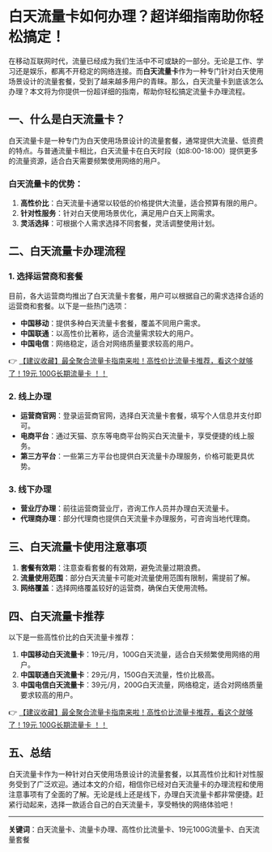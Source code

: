 # 白天流量卡如何办理？超详细指南助你轻松搞定！

在移动互联网时代，流量已经成为我们生活中不可或缺的一部分。无论是工作、学习还是娱乐，都离不开稳定的网络连接。而**白天流量卡**作为一种专门针对白天使用场景设计的流量套餐，受到了越来越多用户的青睐。那么，白天流量卡到底该怎么办理？本文将为你提供一份超详细的指南，帮助你轻松搞定流量卡办理流程。

## 一、什么是白天流量卡？

白天流量卡是一种专门为白天使用场景设计的流量套餐，通常提供大流量、低资费的特点。与普通流量卡相比，白天流量卡在白天时段（如8:00-18:00）提供更多的流量资源，适合白天需要频繁使用网络的用户。

### 白天流量卡的优势：
1. **高性价比**：白天流量卡通常以较低的价格提供大流量，适合预算有限的用户。
2. **针对性服务**：针对白天使用场景优化，满足用户白天上网需求。
3. **灵活选择**：可根据个人需求选择不同套餐，灵活调整使用计划。

## 二、白天流量卡办理流程

### 1. 选择运营商和套餐
目前，各大运营商均推出了白天流量卡套餐，用户可以根据自己的需求选择合适的运营商和套餐。以下是一些热门选项：
- **中国移动**：提供多种白天流量卡套餐，覆盖不同用户需求。
- **中国联通**：以高性价比著称，适合流量需求较大的用户。
- **中国电信**：网络稳定，适合对网络质量要求较高的用户。

👉 [【建议收藏】最全聚合流量卡指南来啦！高性价比流量卡推荐，看这个就够了！19元 100G长期流量卡 ！！](https://bit.ly/Liuliangka)

### 2. 线上办理
- **运营商官网**：登录运营商官网，选择白天流量卡套餐，填写个人信息并支付即可。
- **电商平台**：通过天猫、京东等电商平台购买白天流量卡，享受便捷的线上服务。
- **第三方平台**：一些第三方平台也提供白天流量卡办理服务，价格可能更具优势。

### 3. 线下办理
- **营业厅办理**：前往运营商营业厅，咨询工作人员并办理白天流量卡。
- **代理商办理**：部分代理商也提供白天流量卡办理服务，可咨询当地代理商。

## 三、白天流量卡使用注意事项

1. **套餐有效期**：注意查看套餐的有效期，避免流量过期浪费。
2. **流量使用范围**：部分白天流量卡可能对流量使用范围有限制，需提前了解。
3. **网络覆盖**：选择网络覆盖较好的运营商，确保白天使用流畅。

## 四、白天流量卡推荐

以下是一些高性价比的白天流量卡推荐：
1. **中国移动白天流量卡**：19元/月，100G白天流量，适合白天频繁使用网络的用户。
2. **中国联通白天流量卡**：29元/月，150G白天流量，性价比极高。
3. **中国电信白天流量卡**：39元/月，200G白天流量，网络稳定，适合对网络质量要求较高的用户。

👉 [【建议收藏】最全聚合流量卡指南来啦！高性价比流量卡推荐，看这个就够了！19元 100G长期流量卡 ！！](https://bit.ly/Liuliangka)

## 五、总结

白天流量卡作为一种针对白天使用场景设计的流量套餐，以其高性价比和针对性服务受到了广泛欢迎。通过本文的介绍，相信你已经对白天流量卡的办理流程和使用注意事项有了全面的了解。无论是线上还是线下，办理白天流量卡都非常便捷。赶紧行动起来，选择一款适合自己的白天流量卡，享受畅快的网络体验吧！

---

**关键词**：白天流量卡、流量卡办理、高性价比流量卡、19元100G流量卡、白天流量套餐